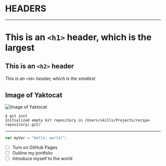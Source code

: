 # HEADERS
---
# This is an `<h1>` header, which is the largest

## This is an `<h2>` header

###### This is an `<h6>` header, which is the smallest

## Image of Yaktocat
![Image of Yaktocat](https://octodex.github.com/images/yaktocat.png)

```
$ git init
Initialized empty Git repository in /Users/skills/Projects/recipe-repository/.git/
```
---
``` javascript
var myVar = "Hello, world!";
```
- [ ] Turn on GitHub Pages
- [ ] Outline my portfolio
- [ ] Introduce myself to the world
